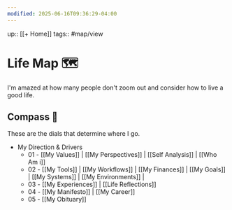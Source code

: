 ```yaml
---
modified: 2025-06-16T09:36:29-04:00
---
```

up:: [[+ Home]]
tags:: #map/view  

# Life Map 🗺
I'm amazed at how many people don't zoom out and consider how to live a good life.

## Compass 🧭
These are the dials that determine where I go.

- My Direction & Drivers
	- 01 - [[My Values]] | [[My Perspectives]] | [[Self Analysis]] | [[Who Am i]]
	- 02 - [[My Tools]] | [[My Workflows]] | [[My Finances]] | [[My Goals]] | [[My Systems]] | [[My Environments]] | 
	- 03 - [[My Experiences]] |  [[Life Reflections]]
	- 04 - [[My Manifesto]] | [[My Career]]
	- 05 - [[My Obituary]]

